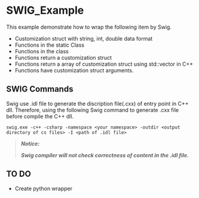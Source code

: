 # SWIG_Example

This example demonstrate how to wrap the following item by Swig.

* Customization struct with string, int, double data format
* Functions in the static Class
* Functions in the class
* Functions return a customization struct
* Functions return a array of customization struct using std::vector in C++
* Functions have customization struct arguments.

## SWIG Commands
Swig use .idl file to generate the discription file(.cxx) of entry point in C++ dll. 
Therefore, using the following Swig command to generate .cxx file before compile the C++ dll.
```
swig.exe -c++ -csharp -namespace <your namespace> -outdir <output directory of cs files> -I <path of .idl file>
```


> ***Notice:***
>
> ***Swig compiler will not check correctness of content in the .idl file.***

## TO DO
* Create python wrapper